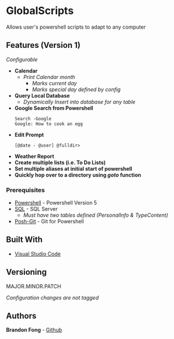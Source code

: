 # GlobalScripts

Allows user's powershell scripts to adapt to any computer

## Features (Version 1)

*Configurable*

* **Calendar**
    * *Print Calendar month*
        * *Marks current day*
        * *Marks special day defined by config*
* **Query Local Database**
    * *Dynamically Insert into database for any table*
* **Google Search from Powershell**
    ```
    Search -Google
    Google: How to cook an egg
    ```
* **Edit Prompt**
    ```
    [@date - @user] @fulldir>
    ```
* **Weather Report**
* **Create multiple lists (i.e. To Do Lists)**
* **Set multiple aliases at initial start of powershell**
* **Quickly hop over to a directory using *goto* function**

### Prerequisites

* [Powershell](https://docs.microsoft.com/en-us/powershell/scripting/overview?view=powershell-7) - Powershell Version 5
* [SQL](https://docs.microsoft.com/en-us/sql/ssms/download-sql-server-management-studio-ssms?view=sql-server-ver15) - SQL Server
    * *Must have two tables defined (PersonalInfo & TypeContent)*
* [Posh-Git](https://github.com/dahlbyk/posh-git) - Git for Powershell

## Built With

* [Visual Studio Code](https://code.visualstudio.com/)

## Versioning

MAJOR.MINOR.PATCH

*Configuration changes are not tagged*

## Authors

**Brandon Fong** - [Github](https://github.com/BrandonMFong)
